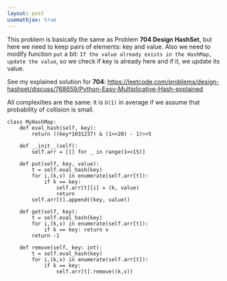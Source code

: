 ```yaml
---
layout: post
usemathjax: true
---
```


This problem is basically the same as Problem **704 Design HashSet**, but here we need to keep pairs of elements: key and value. Also we need to modify function `put` a bit: `If the value already exists in the HashMap, update the value`, so we check if key is already here and if it, we update its value.

See my explained solution for **704**: https://leetcode.com/problems/design-hashset/discuss/768659/Python-Easy-Multiplicative-Hash-explained

 All complexities are the same: it is `O(1)` in average if we assume that probability of collision is small.

```
class MyHashMap:
    def eval_hash(self, key):
        return ((key*1031237) & (1<<20) - 1)>>5

    def __init__(self):
        self.arr = [[] for _ in range(1<<15)]
        
    def put(self, key, value):
        t = self.eval_hash(key)
        for i,(k,v) in enumerate(self.arr[t]):
            if k == key:
                self.arr[t][i] = (k, value)
                return
        self.arr[t].append((key, value))

    def get(self, key):
        t = self.eval_hash(key)
        for i,(k,v) in enumerate(self.arr[t]):
            if k == key: return v
        return -1

    def remove(self, key: int):
        t = self.eval_hash(key)
        for i,(k,v) in enumerate(self.arr[t]):
            if k == key:
                self.arr[t].remove((k,v))
```